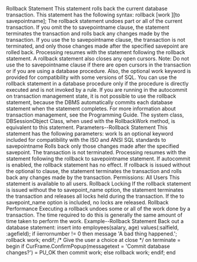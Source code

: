 Rollback Statement
This statement rolls back the current database transaction.
This statement has the following syntax:
rollback [work ][to savepointname];
The rollback statement undoes part or all of the current transaction. If you omit the to savepointname clause, the statement terminates the transaction and rolls back any changes made by the transaction.
If you use the to savepointname clause, the transaction is not terminated, and only those changes made after the specified savepoint are rolled back. Processing resumes with the statement following the rollback statement. A rollback statement also closes any open cursors.
Note:  Do not use the to savepointname clause if there are open cursors in the transaction or if you are using a database procedure. Also, the optional work keyword is provided for compatibility with some versions of SQL.
You can use the rollback statement in a database procedure only if the procedure is directly executed and is not invoked by a rule.
If you are running in the autocommit on transaction management state, it is not possible to use the rollback statement, because the DBMS automatically commits each database statement when the statement completes. For more information about transaction management, see the Programming Guide.
The system class, DBSessionObject Class, when used with the RollbackWork method, is equivalent to this statement.
Parameters--Rollback Statement
This statement has the following parameters:
work
Is an optional keyword included for compatibility with the ISO and ANSI SQL standards
to savepointname
Rolls back only those changes made after the specified savepoint. The transaction is not terminated. Processing resumes with the statement following the rollback to savepointname statement. If autocommit is enabled, the rollback statement has no effect.
If rollback is issued without the optional to clause, the statement terminates the transaction and rolls back any changes made by the transaction.
Permissions: All Users
This statement is available to all users.
Rollback Locking
If the rollback statement is issued without the to savepoint_name option, the statement terminates the transaction and releases all locks held during the transaction. If the to savepoint_name option is included, no locks are released.
Rollback Performance
Executing a rollback undoes some or all of the work done by a transaction. The time required to do this is generally the same amount of time taken to perform the work.
Example--Rollback Statement
Back out a database statement:
insert into employees(salary, age)
     values(:salfield, :agefield);
if iierrornumber != 0 then
     message 'A bad thing happened.';
     rollback work;
endif;
/* Give the user a choice at close */
on terminate =
begin
     if CurFrame.ConfirmPopup(messagetext =
          'Commit database changes?') = PU_OK then
          commit work;
     else
          rollback work;
     endif;
end
